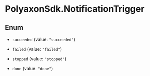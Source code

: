 # PolyaxonSdk.NotificationTrigger

## Enum


* `succeeded` (value: `"succeeded"`)

* `failed` (value: `"failed"`)

* `stopped` (value: `"stopped"`)

* `done` (value: `"done"`)


